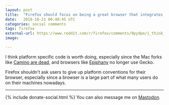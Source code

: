 ```yaml
---
layout: post
title:  "Firefox should focus on being a great browser that integrates well with each operating system"
date:   2018-10-21 00:40:45 UTC
categories: social comments
tags: firefox
external-url: https://www.reddit.com/r/firefox/comments/9pydpe/i_think_firefox_should_cut_support_for_many/e85efnl/
image: 

---
```


I think platform specific code is worth doing, especially since the Mac forks like [Camino are dead](https://caminobrowser.org/), and browsers like [Epiphany](https://en.wikipedia.org/wiki/GNOME_Web) no longer use Gecko.

Firefox shouldn't ask users to give up platform conventions for their browser, especially since a browser is a large part of what many users do on their machines nowadays.

---

{% include donate-social.html %} You can also message me on [Mastodon](https://mastodon.social/@yoasif).